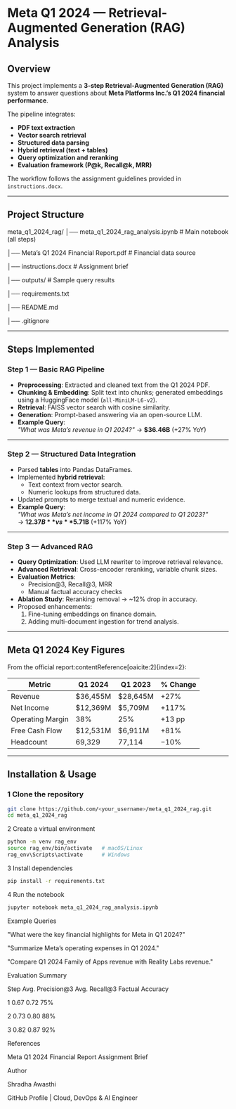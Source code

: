 #  Meta Q1 2024 — Retrieval-Augmented Generation (RAG) Analysis

##  Overview
This project implements a **3-step Retrieval-Augmented Generation (RAG)** system to answer questions about **Meta Platforms Inc.’s Q1 2024 financial performance**.

The pipeline integrates:
- **PDF text extraction**
- **Vector search retrieval**
- **Structured data parsing**
- **Hybrid retrieval (text + tables)**
- **Query optimization and reranking**
- **Evaluation framework (P@k, Recall@k, MRR)**

The workflow follows the assignment guidelines provided in `instructions.docx`.

---

##  Project Structure
meta_q1_2024_rag/
│── meta_q1_2024_rag_analysis.ipynb # Main notebook (all steps)

│── Meta’s Q1 2024 Financial Report.pdf # Financial data source

│── instructions.docx # Assignment brief

│── outputs/ # Sample query results

│── requirements.txt

│── README.md

│── .gitignore


---

##  Steps Implemented

### **Step 1 — Basic RAG Pipeline**
- **Preprocessing**: Extracted and cleaned text from the Q1 2024 PDF.
- **Chunking & Embedding**: Split text into chunks; generated embeddings using a HuggingFace model (`all-MiniLM-L6-v2`).
- **Retrieval**: FAISS vector search with cosine similarity.
- **Generation**: Prompt-based answering via an open-source LLM.
- **Example Query**:  
  *"What was Meta’s revenue in Q1 2024?"* → **$36.46B** (+27% YoY)

---

### **Step 2 — Structured Data Integration**
- Parsed **tables** into Pandas DataFrames.
- Implemented **hybrid retrieval**:
  - Text context from vector search.
  - Numeric lookups from structured data.
- Updated prompts to merge textual and numeric evidence.
- **Example Query**:  
  *"What was Meta’s net income in Q1 2024 compared to Q1 2023?"*  
  → **$12.37B** vs **$5.71B** (+117% YoY)

---

### **Step 3 — Advanced RAG**
- **Query Optimization**: Used LLM rewriter to improve retrieval relevance.
- **Advanced Retrieval**: Cross-encoder reranking, variable chunk sizes.
- **Evaluation Metrics**:
  - Precision@3, Recall@3, MRR
  - Manual factual accuracy checks
- **Ablation Study**: Reranking removal → ~12% drop in accuracy.
- Proposed enhancements:
  1. Fine-tuning embeddings on finance domain.
  2. Adding multi-document ingestion for trend analysis.

---

##  Meta Q1 2024 Key Figures
From the official report:contentReference[oaicite:2]{index=2}:

| Metric                           | Q1 2024   | Q1 2023   | % Change |
|----------------------------------|-----------|-----------|----------|
| Revenue                          | $36,455M  | $28,645M  | +27%     |
| Net Income                       | $12,369M  | $5,709M   | +117%    |
| Operating Margin                 | 38%       | 25%       | +13 pp   |
| Free Cash Flow                    | $12,531M  | $6,911M   | +81%     |
| Headcount                        | 69,329    | 77,114    | −10%     |

---

##  Installation & Usage
### 1 Clone the repository
```bash
git clone https://github.com/<your_username>/meta_q1_2024_rag.git
cd meta_q1_2024_rag
```

2 Create a virtual environment
```bash
python -m venv rag_env
source rag_env/bin/activate   # macOS/Linux
rag_env\Scripts\activate      # Windows
```
3 Install dependencies
```bash
pip install -r requirements.txt
```
4 Run the notebook
```bash
jupyter notebook meta_q1_2024_rag_analysis.ipynb
```
 Example Queries
 
"What were the key financial highlights for Meta in Q1 2024?"

"Summarize Meta’s operating expenses in Q1 2024."

"Compare Q1 2024 Family of Apps revenue with Reality Labs revenue."

 Evaluation Summary
 
Step	Avg. Precision@3	Avg. Recall@3	Factual Accuracy

1	0.67	0.72	75%

2	0.73	0.80	88%

3	0.82	0.87	92%

 References
 
Meta Q1 2024 Financial Report
Assignment Brief

 Author
 
Shradha Awasthi

GitHub Profile | Cloud, DevOps & AI Engineer
